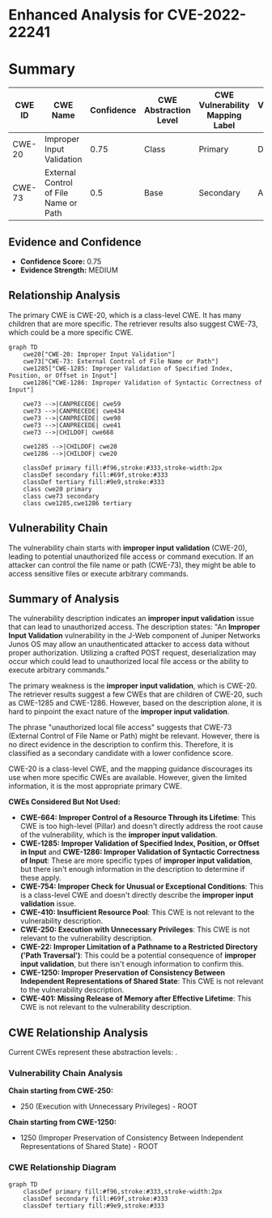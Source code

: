 # Enhanced Analysis for CVE-2022-22241

# Summary
| CWE ID | CWE Name | Confidence | CWE Abstraction Level | CWE Vulnerability Mapping Label | CWE-Vulnerability Mapping Notes |
|---|---|---|---|---|---|
| CWE-20 | Improper Input Validation | 0.75 | Class | Primary | Discouraged |
| CWE-73 | External Control of File Name or Path | 0.5 | Base | Secondary | Allowed |

## Evidence and Confidence

*   **Confidence Score:** 0.75
*   **Evidence Strength:** MEDIUM

## Relationship Analysis
The primary CWE is CWE-20, which is a class-level CWE. It has many children that are more specific. The retriever results also suggest CWE-73, which could be a more specific CWE.

```mermaid
graph TD
    cwe20["CWE-20: Improper Input Validation"]
    cwe73["CWE-73: External Control of File Name or Path"]
    cwe1285["CWE-1285: Improper Validation of Specified Index, Position, or Offset in Input"]
    cwe1286["CWE-1286: Improper Validation of Syntactic Correctness of Input"]

    cwe73 -->|CANPRECEDE| cwe59
    cwe73 -->|CANPRECEDE| cwe434
    cwe73 -->|CANPRECEDE| cwe98
    cwe73 -->|CANPRECEDE| cwe41
    cwe73 -->|CHILDOF| cwe668

    cwe1285 -->|CHILDOF| cwe20
    cwe1286 -->|CHILDOF| cwe20
    
    classDef primary fill:#f96,stroke:#333,stroke-width:2px
    classDef secondary fill:#69f,stroke:#333
    classDef tertiary fill:#9e9,stroke:#333
    class cwe20 primary
    class cwe73 secondary
    class cwe1285,cwe1286 tertiary
```

## Vulnerability Chain
The vulnerability chain starts with **improper input validation** (CWE-20), leading to potential unauthorized file access or command execution. If an attacker can control the file name or path (CWE-73), they might be able to access sensitive files or execute arbitrary commands.

## Summary of Analysis
The vulnerability description indicates an **improper input validation** issue that can lead to unauthorized access. The description states: "An **Improper Input Validation** vulnerability in the J-Web component of Juniper Networks Junos OS may allow an unauthenticated attacker to access data without proper authorization. Utilizing a crafted POST request, deserialization may occur which could lead to unauthorized local file access or the ability to execute arbitrary commands."

The primary weakness is the **improper input validation**, which is CWE-20. The retriever results suggest a few CWEs that are children of CWE-20, such as CWE-1285 and CWE-1286. However, based on the description alone, it is hard to pinpoint the exact nature of the **improper input validation**.

The phrase "unauthorized local file access" suggests that CWE-73 (External Control of File Name or Path) might be relevant. However, there is no direct evidence in the description to confirm this. Therefore, it is classified as a secondary candidate with a lower confidence score.

CWE-20 is a class-level CWE, and the mapping guidance discourages its use when more specific CWEs are available. However, given the limited information, it is the most appropriate primary CWE.

**CWEs Considered But Not Used:**

*   **CWE-664: Improper Control of a Resource Through its Lifetime**: This CWE is too high-level (Pillar) and doesn't directly address the root cause of the vulnerability, which is the **improper input validation**.
*   **CWE-1285: Improper Validation of Specified Index, Position, or Offset in Input** and **CWE-1286: Improper Validation of Syntactic Correctness of Input**: These are more specific types of **improper input validation**, but there isn't enough information in the description to determine if these apply.
*   **CWE-754: Improper Check for Unusual or Exceptional Conditions**: This is a class-level CWE and doesn't directly describe the **improper input validation** issue.
*   **CWE-410: Insufficient Resource Pool**: This CWE is not relevant to the vulnerability description.
*   **CWE-250: Execution with Unnecessary Privileges**: This CWE is not relevant to the vulnerability description.
*   **CWE-22: Improper Limitation of a Pathname to a Restricted Directory ('Path Traversal')**: This could be a potential consequence of **improper input validation**, but there isn't enough information to confirm this.
*   **CWE-1250: Improper Preservation of Consistency Between Independent Representations of Shared State**: This CWE is not relevant to the vulnerability description.
*   **CWE-401: Missing Release of Memory after Effective Lifetime**: This CWE is not relevant to the vulnerability description.


## CWE Relationship Analysis

Current CWEs represent these abstraction levels: .


### Vulnerability Chain Analysis

**Chain starting from CWE-250:**
- 250 (Execution with Unnecessary Privileges) - ROOT


**Chain starting from CWE-1250:**
- 1250 (Improper Preservation of Consistency Between Independent Representations of Shared State) - ROOT



### CWE Relationship Diagram

```mermaid
graph TD
    classDef primary fill:#f96,stroke:#333,stroke-width:2px
    classDef secondary fill:#69f,stroke:#333
    classDef tertiary fill:#9e9,stroke:#333
```